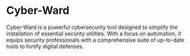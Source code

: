 # Cyber-Ward
Cyber-Ward is a powerful cybersecurity tool designed to simplify the installation of essential security utilities. With a focus on automation, it equips security professionals with a comprehensive suite of up-to-date tools to fortify digital defenses.
